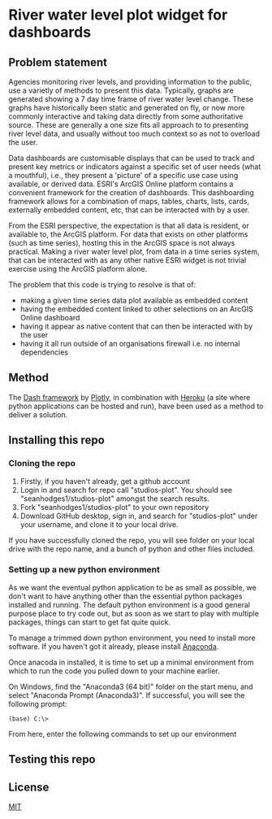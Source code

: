 # River water level plot widget for dashboards

## Problem statement

Agencies monitoring river levels, and providing information to the public, use a varietly of methods to present this data. Typically, graphs are generated showing a 7 day time frame of river water level change. These graphs have historically been static and generated on fly, or now more commonly interactive and taking data directly from some authoritative source. These are generally a one size fits all approach to to presenting river level data, and usually without too much context so as not to overload the user.

Data dashboards are customisable displays that can be used to track and present key metrics or indicators against a specific set of user needs (what a mouthful), i.e., they present a 'picture' of a specific use case using available, or derived data. ESRI's ArcGIS Online platform contains a convenient framework for the creation of dashboards. This dashboarding framework allows for a combination of maps, tables, charts, lists, cards, externally embedded content, etc, that can be interacted with by a user.

From the ESRI perspective, the expectation is that all data is resident, or available to, the ArcGIS platform. For data that exists on other platforms (such as time series), hosting this in the ArcGIS space is not always practical. Making a river water level plot, from data in a time series system, that can be interacted with as any other native ESRI widget is not trivial exercise using the ArcGIS platform alone.  

The problem that this code is trying to resolve is that of:
* making a given time series data plot available as embedded content
* having the embedded content linked to other selections on an ArcGIS Online dashboard
* having it appear as native content that can then be interacted with by the user
* having it all run outside of an organisations firewall i.e. no internal dependencies

## Method

The [Dash framework](https://dash.plotly.com/introduction) by [Plotly](https://www.plotly.com), in combination with [Heroku](https://heroku.com) (a site where python applications can be hosted and run), have been used as a method to deliver a solution.

## Installing this repo
### Cloning the repo
1. Firstly, if you haven't already, get a github account
2. Login in and search for repo call "studios-plot". You should see "seanhodges1/studios-plot" amongst the search results.
3. Fork "seanhodges1/studios-plot" to your own repository
4. Download GitHub desktop, sign in, and search for "studios-plot" under your username, and clone it to your local drive.

If you have successfully cloned the repo, you will see folder on your local drive with the repo name, and a bunch of python and other files included.

### Setting up a new python environment
As we want the eventual python application to be as small as possible, we don't want to have anything other than the essential python packages installed and running. The default python environment is a good general purpose place to try code out, but as soon as we start to play with multiple packages, things can start to get fat quite quick.

To manage a trimmed down python environment, you need to install more software. If you haven't got it already, please install [Anaconda](https://anaconda.com).

Once anacoda in installed, it is time to set up a minimal environment from which to run the code you pulled down to your machine earlier. 

On Windows, find the "Anaconda3 (64 bit)" folder on the start menu, and select "Anaconda Prompt (Anaconda3)". If successful, you will see the following prompt:
```
(base) C:\>
```




From here, enter the following commands to set up our environment



## Testing this repo




## License
[MIT](https://opensource.org/licenses/MIT)
